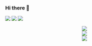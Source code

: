 ### Hi there 👋

<!--
**tobeprozy/tobeprozy** is a ✨ _special_ ✨ repository because its `README.md` (this file) appears on your GitHub profile.

Here are some ideas to get you started:

- 🔭 I’m currently working on ...
- 🌱 I’m currently learning ...
- 👯 I’m looking to collaborate on ...
- 🤔 I’m looking for help with ...
- 💬 Ask me about ...
- 📫 How to reach me: ...
- 😄 Pronouns: ...
- ⚡ Fun fact: ...
-->

<span > <img src="https://img.shields.io/badge/-Matlab-E34F26?style=flat-square&logo=html5&logoColor=white" /> <img src="https://img.shields.io/badge/-Matlab-1572B6?style=flat-square&logo=Matlab" /> <img src="https://img.shields.io/badge/-C++-oringe?style=flat-square&logo=C++" /> </span>

<div align="center"> <img src="https://metrics.lecoq.io/tobeprozy?template=classic&base=header%2C%20activity%2C%20community%2C%20repositories%2C%20metadata&base.indepth=false&base.hireable=false&base.skip=false&config.timezone=Asia%2FShanghai"> </div>
<div align="center"> <img src="https://github-readme-stats.vercel.app/api/top-langs/?username=tobeprozy&hide_title=true&hide_border=true&layout=compact&langs_count=6&text_color=000&icon_color=fff&bg_color=0,52fa5a,4dfcff,c64dff&theme=graywhite" /> </div>
<div align="center"> <img src="https://github-profile-trophy.vercel.app/?username=tobeprozy" /> </div>
